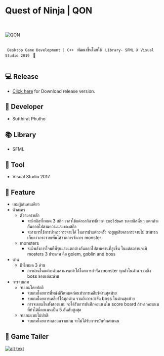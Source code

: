# Quest of Ninja | QON

<br><br> ![QON](https://github.com/radsadorn/Quest_of_Ninja/blob/master/QuestOfNinja/sprite/LOGO.png) <br><br>

`  Desktop Game Development | C++  `   พัฒนาขึ้นโดยใช้   `  Library- SFML X Visual Studio 2019  ` 👾 <br><br>

## 💻 Release 
* [Click here](https://drive.google.com/drive/folders/1K0R7L--0Xh2oHbrKl2XBzFbkGbdBktGy?usp=sharing) for Download release version.

## 👾 Developer 

* Sutthirat Phutho

## 📚 Library

* SFML

## 🔧 Tool 

* Visual Studio 2017

## 📄 Feature

* เกมผู้เล่นคนเดียว 
* ตัวละคร 
  - ตัวละครหลัก
    - จะมีสกิลทั้งหมด 3 สกิล เวลาใช้แต่ละสกิลจะมีเวลา ` cooldown ` ของสกิลนั้นๆ แตกต่างกันออกไปตามความแรงของสกิล
    - จะสามารใช้การปาดาวกระจายได้ ในการปาแต่ละครั้ง จะสูญเสียดาวกระจายไป สามารถเก็บดาวกระจายเพิ่มได้จากการจัดการ monster <br>
  - monsters
    - จะมีพลังการโจมตีที่รุนแรงแตกต่างกันออกไปตามด่านที่สูงขึ้น ในแต่ละด่านจะมี mosters 3 ประเภท คือ golem, goblin and boss <br>
* ด่าน
  - มีทั้งหมด 3 ด่าน
    - การผ่านในแต่ละด่านสามารถทำได้โดยการกำจัด monster ทุกตัวในด่าน รวมถึง boss ของแต่ละด่าน
* การจบเกม
  - จบเกมโดยปกติ
    - จบเกมโดยการที่พลังชีวิตหมดก่อนทำการเคลียร์ด่านสุดท้าย
    - จบเกมโดยการเคลียร์ได้ทุกด่าน รวมถึงการกำจัด boss ในด่านสุดท้าย
    - การจบเกมในทั้งสองแบบ จะได้รับการบันทึกคะแนนใน score board ถ้าหากคะแนนที่ทำได้มี่คะแนนเป็น 5 อันดับสูงสุด
  - จบเกมแบบไม่ปกติ
    - จบเกมโดยการกดออกจากเกม จะไม่ได้รับกาารบันทึกคะแนน

## 🎥 Game Tailer

[![alt text](https://github.com/radsadorn/Quest_of_Ninja/blob/master/QON.jpg?raw=true)](https://www.youtube.com/watch?v=zPIRKE5LVkM&t=12s)

<br> 
